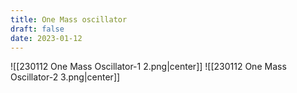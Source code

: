 ```yaml
---
title: One Mass oscillator
draft: false
date: 2023-01-12
---
```


![[230112 One Mass Oscillator-1 2.png|center]]
![[230112 One Mass Oscillator-2 3.png|center]]

